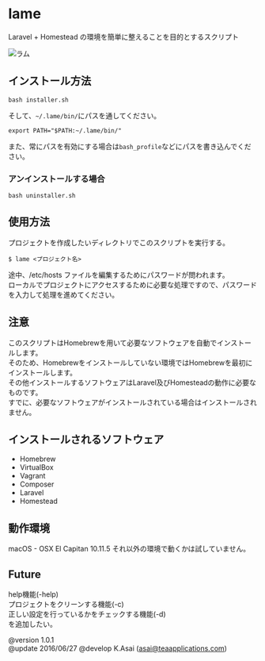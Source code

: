 # lame
Laravel + Homestead の環境を簡単に整えることを目的とするスクリプト                  

![ラム](https://github.com/Kra8/lame/blob/master/data/lame_anime.jpg)

## インストール方法
```
bash installer.sh
```
そして、`~/.lame/bin/`にパスを通してください。
```
export PATH="$PATH:~/.lame/bin/"
```
また、常にパスを有効にする場合は`bash_profile`などにパスを書き込んでください。

### アンインストールする場合
```
bash uninstaller.sh
```

## 使用方法
プロジェクトを作成したいディレクトリでこのスクリプトを実行する。
```
$ lame <プロジェクト名>
```
途中、/etc/hosts ファイルを編集するためにパスワードが問われます。  
ローカルでプロジェクトにアクセスするために必要な処理ですので、パスワードを入力して処理を進めてください。  


## 注意
このスクリプトはHomebrewを用いて必要なソフトウェアを自動でインストールします。  
そのため、Homebrewをインストールしていない環境ではHomebrewを最初にインストールします。  
その他インストールするソフトウェアはLaravel及びHomesteadの動作に必要なものです。  
すでに、必要なソフトウェアがインストールされている場合はインストールされません。  

## インストールされるソフトウェア
* Homebrew
* VirtualBox
* Vagrant
* Composer
* Laravel
* Homestead

## 動作環境
macOS - OSX El Capitan 10.11.5
それ以外の環境で動くかは試していません。

## Future
help機能(-help)  
プロジェクトをクリーンする機能(-c)  
正しい設定を行っているかをチェックする機能(-d)  
を追加したい。  

@version    1.0.1  
@update     2016/06/27 
@develop    K.Asai (asai@teaapplications.com)  

